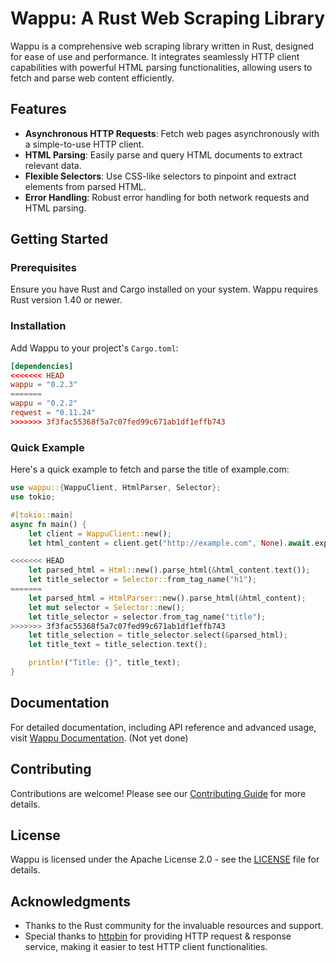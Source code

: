 # Wappu: A Rust Web Scraping Library

Wappu is a comprehensive web scraping library written in Rust, designed for ease of use and performance. It integrates seamlessly HTTP client capabilities with powerful HTML parsing functionalities, allowing users to fetch and parse web content efficiently.

## Features

- **Asynchronous HTTP Requests**: Fetch web pages asynchronously with a simple-to-use HTTP client.
- **HTML Parsing**: Easily parse and query HTML documents to extract relevant data.
- **Flexible Selectors**: Use CSS-like selectors to pinpoint and extract elements from parsed HTML.
- **Error Handling**: Robust error handling for both network requests and HTML parsing.

## Getting Started

### Prerequisites

Ensure you have Rust and Cargo installed on your system. Wappu requires Rust version 1.40 or newer.

### Installation

Add Wappu to your project's `Cargo.toml`:

```toml
[dependencies]
<<<<<<< HEAD
wappu = "0.2.3"
=======
wappu = "0.2.2"
reqwest = "0.11.24"
>>>>>>> 3f3fac55368f5a7c07fed99c671ab1df1effb743
```

### Quick Example

Here's a quick example to fetch and parse the title of example.com:

```rust
use wappu::{WappuClient, HtmlParser, Selector};
use tokio;

#[tokio::main]
async fn main() {
    let client = WappuClient::new();
    let html_content = client.get("http://example.com", None).await.expect("Failed to fetch content");

<<<<<<< HEAD
    let parsed_html = Html::new().parse_html(&html_content.text());
    let title_selector = Selector::from_tag_name("h1");
=======
    let parsed_html = HtmlParser::new().parse_html(&html_content);
    let mut selector = Selector::new();
    let title_selector = selector.from_tag_name("title");
>>>>>>> 3f3fac55368f5a7c07fed99c671ab1df1effb743
    let title_selection = title_selector.select(&parsed_html);
    let title_text = title_selection.text();

    println!("Title: {}", title_text);
}
```

## Documentation

For detailed documentation, including API reference and advanced usage, visit [Wappu Documentation](#). (Not yet done)

## Contributing

Contributions are welcome! Please see our [Contributing Guide](CONTRIBUTING.md) for more details.

## License

Wappu is licensed under the Apache License 2.0 - see the [LICENSE](LICENSE) file for details.

## Acknowledgments

- Thanks to the Rust community for the invaluable resources and support.
- Special thanks to [httpbin](https://httpbin.org/) for providing HTTP request & response service, making it easier to test HTTP client functionalities.
